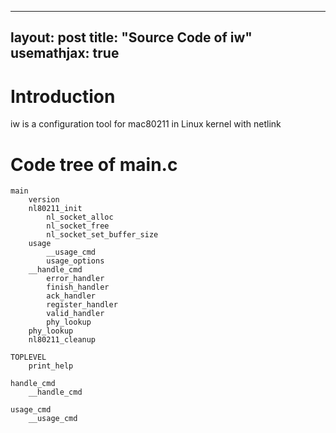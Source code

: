
---
layout: post
title: "Source Code of iw"
usemathjax: true
---

# Introduction

iw is a configuration tool for mac80211 in Linux kernel with netlink


# Code tree of main.c

    main
        version
        nl80211_init
            nl_socket_alloc
            nl_socket_free
            nl_socket_set_buffer_size
        usage
            __usage_cmd
            usage_options
        __handle_cmd
            error_handler
            finish_handler
            ack_handler
            register_handler
            valid_handler
            phy_lookup
        phy_lookup
        nl80211_cleanup

    TOPLEVEL
        print_help

    handle_cmd
        __handle_cmd

    usage_cmd
        __usage_cmd
